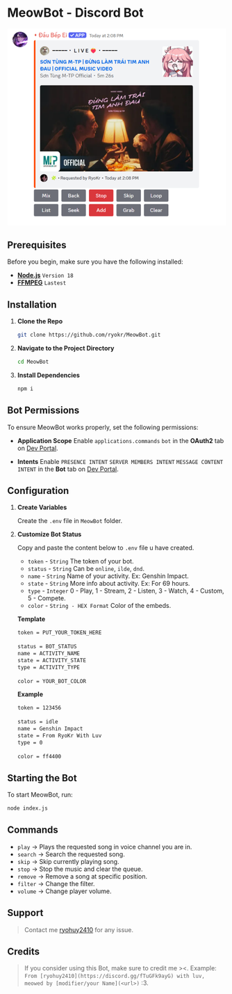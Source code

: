 # MeowBot - Discord Bot
<img src="./Assets/preview.png" alt="Preview" width="830">

## Prerequisites

Before you begin, make sure you have the following installed:

- **[Node.js](https://nodejs.org/en/)** `Version 18`
- **[FFMPEG](https://www.ffmpeg.org/)** `Lastest`


## Installation

1. **Clone the Repo**

    ```bash
    git clone https://github.com/ryokr/MeowBot.git
    ```

2. **Navigate to the Project Directory**

    ```bash
    cd MeowBot
    ```

3. **Install Dependencies**

    ```bash
    npm i
    ```


## Bot Permissions

To ensure MeowBot works properly, set the following permissions:

- **Application Scope** Enable `applications.commands` `bot` in the **OAuth2** tab on [Dev Portal](https://discord.com/developers/applications/).

- **Intents** Enable `PRESENCE INTENT` `SERVER MEMBERS INTENT` `MESSAGE CONTENT INTENT` in the **Bot** tab on [Dev Portal](https://discord.com/developers/applications/).


## Configuration

1. **Create Variables**

    Create the `.env` file in `MeowBot` folder.

2. **Customize Bot Status**

    Copy and paste the content below to `.env` file u have created.
    
    - `token`   - `String` The token of your bot.
    - `status`  - `String` Can be `online`, `ilde`, `dnd`.
    - `name`    - `String` Name of your activity. Ex: Genshin Impact.
    - `state`   - `String` More info about activity. Ex: For 69 hours.
    - `type`    - `Integer` 0 - Play, 1 - Stream, 2 - Listen, 3 - Watch, 4 - Custom, 5 - Compete.
    - `color`   - `String - HEX Format` Color of the embeds.

    **Template**
    ```
    token = PUT_YOUR_TOKEN_HERE 

    status = BOT_STATUS
    name = ACTIVITY_NAME
    state = ACTIVITY_STATE
    type = ACTIVITY_TYPE

    color = YOUR_BOT_COLOR
    ```

    **Example**
    ```
    token = 123456

    status = idle
    name = Genshin Impact
    state = From RyoKr With Luv
    type = 0

    color = ff4400
    ```

## Starting the Bot

To start MeowBot, run:

```bash
node index.js
```

## Commands

- `play`    -> Plays the requested song in voice channel you are in.
- `search`  -> Search the requested song.
- `skip`    -> Skip currently playing song.
- `stop`    -> Stop the music and clear the queue.
- `remove`  -> Remove a song at specific position.
- `filter`  -> Change the filter.
- `volume`  -> Change player volume.

## Support

> Contact me [ryohuy2410](https://discord.gg/fTuGFk9ayG) for any issue.

## Credits

> If you consider using this Bot, make sure to credit me ><.
> Example: `From [ryohuy2410](https://discord.gg/fTuGFk9ayG) with luv, meowed by [modifier/your Name](<url>)` :3.